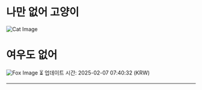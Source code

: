 
# 나만 없어 고양이

![Cat Image](https://cdn2.thecatapi.com/images/cg4.jpg)

# 여우도 없어
![Fox Image](https://randomfox.ca/images/79.jpg)
⏳ 업데이트 시간: 2025-02-07 07:40:32 (KRW)

---
